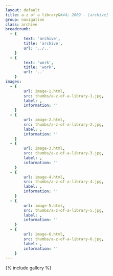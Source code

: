```yaml
---
layout: default
title: a-z of a library&#44; 2009 - [archive]
group: navigation
class: archive
breadcrumb:
  - {
  		text: 'archive',
  		title: 'archive',
  		url: '../..'
	}
  - {
  		text: 'work',
  		title: 'work',
  		url: '..'
	}
images:
  - {
		url: image-1.html, 
		src: thumbs/a-z-of-a-library-1.jpg,
		label: ,
		information: ''
	}
  - {
		url: image-2.html, 
		src: thumbs/a-z-of-a-library-2.jpg,
		label: ,
		information: ''
	}
  - {
		url: image-3.html, 
		src: thumbs/a-z-of-a-library-3.jpg,
		label: ,
		information: ''
	}
  - {
		url: image-4.html, 
		src: thumbs/a-z-of-a-library-4.jpg,
		label: ,
		information: ''
	}
  - {
		url: image-5.html, 
		src: thumbs/a-z-of-a-library-5.jpg,
		label: ,
		information: ''
	}
  - {
		url: image-6.html, 
		src: thumbs/a-z-of-a-library-6.jpg,
		label: ,
		information: ''
	}
---
```


{% include gallery %}
